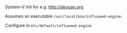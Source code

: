 
System-V init for e.g. http://devuan.org

Assumes an executable `/usr/local/bin/influxeed-engine`.

Configure in `etc/default/influxeed-engine`

